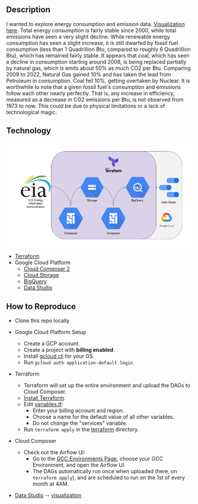 ## Description
I wanted to explore energy consumption and emission data. [Visualization here](visualizations/consumption-emission.pdf).
    Total energy consumption is fairly stable since 2000, while total emissions have seen a very slight decline. While renewable energy consumption has seen a slight increase, it is still dwarfed by fossil fuel consumption (less than 1 Quadrillion Btu, compared to roughly 6 Quadrillion Btu), which has remained fairly stable. It appears that coal, which has seen a decline in consumption starting around 2008, is being replaced partially by natural gas, which is emits about 50% as much CO2 per Btu. 
    Comparing 2009 to 2022, Natural Gas gained 10% and has taken the lead from Petroleum in consumption. Coal fell 10%, getting overtaken by Nuclear.
    It is worthwhile to note that a given fossil fuel's consumption and emissions follow each other nearly perfectly. That is, any increase in efficiency, measured as a decrease in CO2 emissions per Btu, is not observed from 1973 to now. This could be due to physical limitations or a lack of technological magic.

## Technology
![pipeline](visualizations/pipeline.png)
- [Terraform](https://www.terraform.io/)
- Google Cloud Platform
	- [Cloud Composer 2](https://cloud.google.com/composer)
	- [Cloud Storage](https://cloud.google.com/storage/)
	- [BigQuery](https://cloud.google.com/bigquery/)
	- [Data Studio](https://cloud.google.com/datastudio/)

## How to Reproduce
- Clone this repo locally
- Google Cloud Platform Setup
    - Create a GCP account.
    - Create a project with **billing enabled**.
    - Install [gcloud cli](https://cloud.google.com/sdk/docs/install) for your OS.
    - Run `gcloud auth application-default login`

- Terraform
    - Terraform will set up the entire environment and upload the DAGs to Cloud Composer.
	- [Install Terraform](https://www.terraform.io/downloads).
	- Edit [variables.tf](terraform/variables.tf):
		- Enter your billing account and region.
		- Choose a name for the default value of all other variables.
		- Do not change the "services" variable.
	- Run `terraform apply` in the [terraform](terraform) directory.
    
- Cloud Composer
    - Check out the Airflow UI:
        - Go to the [GCC Environments Page](https://console.cloud.google.com/composer/), choose your GCC Environment, and open the Airflow UI.
        - The DAGs automatically run once when uploaded (here, on `terraform apply`), and are scheduled to run on the 1st of every month at 4AM.

- [Data Studio](https://datastudio.google.com/) -- [visualization](visualizations/consumption-emission.pdf)
